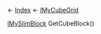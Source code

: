 ← [Index](Api-Index) ← [IMyCubeGrid](VRage.Game.ModAPI.Ingame.IMyCubeGrid)

[IMySlimBlock](VRage.Game.ModAPI.Ingame.IMySlimBlock) GetCubeBlock()